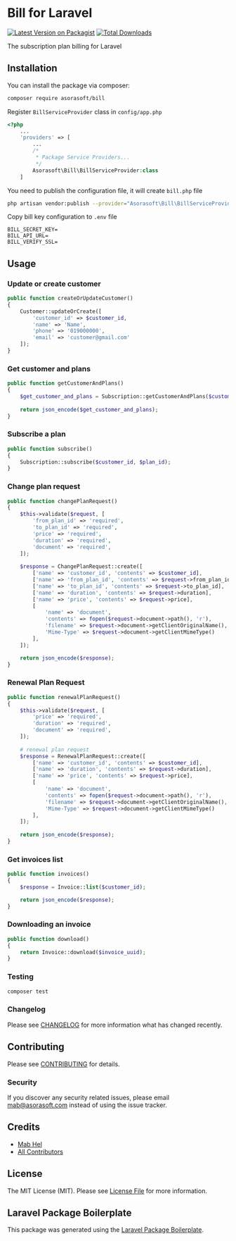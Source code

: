 # Bill for Laravel

[![Latest Version on Packagist](https://img.shields.io/packagist/v/helmab/bill.svg?style=flat-square)](https://packagist.org/packages/asorasoft/bill)
[![Total Downloads](https://img.shields.io/packagist/dt/helmab/bill.svg?style=flat-square)](https://packagist.org/packages/asorasoft/bill)

The subscription plan billing for Laravel

## Installation

You can install the package via composer:

```bash
composer require asorasoft/bill
```

Register `BillServiceProvider` class in `config/app.php`

```php
<?php
    ...
    'providers' => [
        ...
        /*
         * Package Service Providers...
         */
        Asorasoft\Bill\BillServiceProvider:class
    ]
```

You need to publish the configuration file, it will create `bill.php` file

```bash
php artisan vendor:publish --provider="Asorasoft\Bill\BillServiceProvider"
```

Copy bill key configuration to `.env` file

```dotenv
BILL_SECRET_KEY=
BILL_API_URL=
BILL_VERIFY_SSL=
```

## Usage

### Update or create customer

```php
public function createOrUpdateCustomer()
{
    Customer::updateOrCreate([
        'customer_id' => $customer_id,
        'name' => 'Name',
        'phone' => '019000000',
        'email' => 'customer@gmail.com'
    ]);
}
```

### Get customer and plans

```php
public function getCustomerAndPlans() 
{
    $get_customer_and_plans = Subscription::getCustomerAndPlans($customer_id);
    
    return json_encode($get_customer_and_plans);
}
```

### Subscribe a plan

```php
public function subscribe()
{
    Subscription::subscribe($customer_id, $plan_id);
}
```

### Change plan request

```php
public function changePlanRequest()
{
    $this->validate($request, [
        'from_plan_id' => 'required',
        'to_plan_id' => 'required',
        'price' => 'required',
        'duration' => 'required',
        'document' => 'required',
    ]);
    
    $response = ChangePlanRequest::create([
        ['name' => 'customer_id', 'contents' => $customer_id],
        ['name' => 'from_plan_id', 'contents' => $request->from_plan_id],
        ['name' => 'to_plan_id', 'contents' => $request->to_plan_id],
        ['name' => 'duration', 'contents' => $request->duration],
        ['name' => 'price', 'contents' => $request->price],
        [
            'name' => 'document',
            'contents' => fopen($request->document->path(), 'r'),
            'filename' => $request->document->getClientOriginalName(),
            'Mime-Type' => $request->document->getClientMimeType()
        ],
    ]);

    return json_encode($response);
}
```

### Renewal Plan Request

```php
public function renewalPlanRequest()
{
    $this->validate($request, [
        'price' => 'required',
        'duration' => 'required',
        'document' => 'required',
    ]);
    
    # renewal plan request
    $response = RenewalPlanRequest::create([
        ['name' => 'customer_id', 'contents' => $customer_id],
        ['name' => 'duration', 'contents' => $request->duration],
        ['name' => 'price', 'contents' => $request->price],
        [
            'name' => 'document',
            'contents' => fopen($request->document->path(), 'r'),
            'filename' => $request->document->getClientOriginalName(),
            'Mime-Type' => $request->document->getClientMimeType()
        ],
    ]);
    
    return json_encode($response);
}
```

### Get invoices list

```php
public function invoices()
{
    $response = Invoice::list($customer_id);

    return json_encode($response);
}
```

### Downloading an invoice

```php
public function download()
{
    return Invoice::download($invoice_uuid);
}
```

### Testing

```bash
composer test
```

### Changelog

Please see [CHANGELOG](CHANGELOG.md) for more information what has changed recently.

## Contributing

Please see [CONTRIBUTING](CONTRIBUTING.md) for details.

### Security

If you discover any security related issues, please email mab@asorasoft.com instead of using the issue tracker.

## Credits

-   [Mab Hel](https://github.com/helmab)
-   [All Contributors](../../contributors)

## License

The MIT License (MIT). Please see [License File](LICENSE.md) for more information.

## Laravel Package Boilerplate

This package was generated using the [Laravel Package Boilerplate](https://laravelpackageboilerplate.com).
